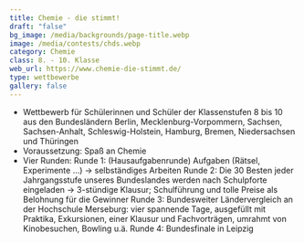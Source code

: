 ```yaml
---
title: Chemie - die stimmt!
draft: "false"
bg_image: /media/backgrounds/page-title.webp
image: /media/contests/chds.webp
category: Chemie
class: 8. - 10. Klasse
web_url: https://www.chemie-die-stimmt.de/
type: wettbewerbe
gallery: false
---
```

- Wettbewerb für Schülerinnen und Schüler der Klassenstufen 8 bis 10 aus den
Bundesländern Berlin, Mecklenburg-Vorpommern, Sachsen, Sachsen-Anhalt,
Schleswig-Holstein, Hamburg, Bremen, Niedersachsen und Thüringen
- Voraussetzung: Spaß an Chemie
- Vier Runden:
Runde 1: (Hausaufgabenrunde) Aufgaben (Rätsel, Experimente …) → selbständiges
Arbeiten
Runde 2: Die 30 Besten jeder Jahrgangsstufe unseres Bundeslandes werden nach
Schulpforte eingeladen → 3-stündige Klausur; Schulführung und tolle Preise als
Belohnung für die Gewinner
Runde 3: Bundesweiter Ländervergleich an der
Hochschule Merseburg: vier spannende Tage, ausgefüllt mit Praktika,
Exkursionen, einer Klausur und Fachvorträgen, umrahmt von Kinobesuchen,
Bowling u.ä.
Runde 4: Bundesfinale in Leipzig
